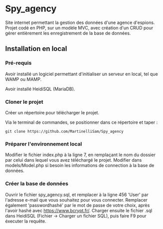 # Spy_agency
Site internet permettant la gestion des données d'une agence d'espions.
Projet codé en PHP, sur un modèle MVC, avec création d'un CRUD pour gérer entièrement les enregistrement de la base de données.

## Installation en local

### Pré-requis
Avoir installé un logiciel permettant d'initialiser un serveur en local, tel que WAMP ou MAMP.

Avoir installé HeidiSQL (MariaDB).

### Cloner le projet 

Créer un répertoire pour télécharger le projet.

Via le terminal de commandes, se positionner dans ce répertoire et taper : 
```
git clone https://github.com/MartinelliSam/Spy_agency
```

### Préparer l'environnement local

Modifier le fichier index.php à la ligne 7, en remplaçant le nom du dossier par celui dans lequel vous avez téléchargé le projet.
Modifier dans models/Model.php si besoin les informations de connection à la base de données.

### Créer la base de données

Ouvrir le fichier spy_agency.sql, et remplacer à la ligne 456 'User' par l'adresse e-mail que vous souhaitez pour vous connecter.
Remplacer également 'passwordhashé' par le mot de passe de votre choix, après l'avoir hashé avec https://www.bcrypt.fr/.
Charger ensuite le fichier .sql dans HeidiSQL (Fichier -> Charger un fichier SQL), puis faire F9 pour éxecuter la requête.

